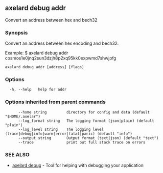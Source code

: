 ## axelard debug addr

Convert an address between hex and bech32

### Synopsis

Convert an address between hex encoding and bech32.

Example:
$ axelard debug addr cosmos1e0jnq2sun3dzjh8p2xq95kk0expwmd7shwjpfg

```
axelard debug addr [address] [flags]
```

### Options

```
  -h, --help   help for addr
```

### Options inherited from parent commands

```
      --home string         directory for config and data (default "$HOME/.axelar")
      --log_format string   The logging format (json|plain) (default "plain")
      --log_level string    The logging level (trace|debug|info|warn|error|fatal|panic) (default "info")
      --output string       Output format (text|json) (default "text")
      --trace               print out full stack trace on errors
```

### SEE ALSO

- [axelard debug](axelard_debug.md) - Tool for helping with debugging your application
